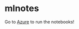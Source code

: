 # mlnotes

Go to [Azure](https://notebooks.azure.com/pchalasani/libraries/mlnotes) to run the notebooks!

